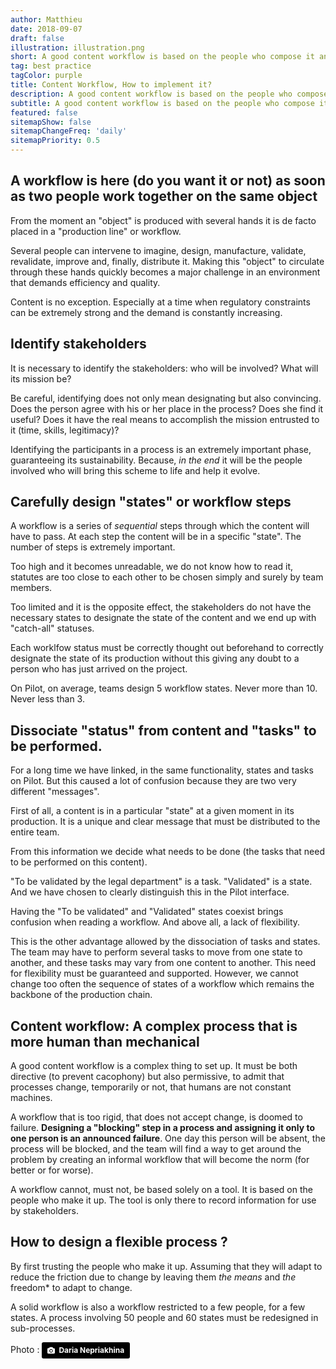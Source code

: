 ```yaml
---
author: Matthieu
date: 2018-09-07
draft: false
illustration: illustration.png
short: A good content workflow is based on the people who compose it and not on the tools that are only there to "inform" stakeholders....
tag: best practice
tagColor: purple
title: Content Workflow, How to implement it? 
description: A good content workflow is based on the people who compose it and not on the tools that are only there to "inform" stakeholders. 
subtitle: A good content workflow is based on the people who compose it and not on the tools that are only there to "inform" stakeholders. 
featured: false
sitemapShow: false
sitemapChangeFreq: 'daily'
sitemapPriority: 0.5
---
```


## A workflow is here (do you want it or not) as soon as two people work together on the same object

From the moment an "object" is produced with several hands it is de facto placed in a "production line" or workflow. 

Several people can intervene to imagine, design, manufacture, validate, revalidate, improve and, finally, distribute it. Making this "object" to circulate through these hands quickly becomes a major challenge in an environment that demands efficiency and quality.

Content is no exception. Especially at a time when regulatory constraints can be extremely strong and the demand is constantly increasing.

## Identify stakeholders

It is necessary to identify the stakeholders: who will be involved? What will its mission be? 

Be careful, identifying does not only mean designating but also convincing. Does the person agree with his or her place in the process? Does she find it useful? Does it have the real means to accomplish the mission entrusted to it (time, skills, legitimacy)?

Identifying the participants in a process is an extremely important phase, guaranteeing its sustainability. Because, *in the end* it will be the people involved who will bring this scheme to life and help it evolve.

## Carefully design "states" or workflow steps

A workflow is a series of *sequential* steps through which the content will have to pass. At each step the content will be in a specific "state". The number of steps is extremely important. 

Too high and it becomes unreadable, we do not know how to read it, statutes are too close to each other to be chosen simply and surely by team members. 

Too limited and it is the opposite effect, the stakeholders do not have the necessary states to designate the state of the content and we end up with "catch-all" statuses. 

Each worklfow status must be correctly thought out beforehand to correctly designate the state of its production without this giving any doubt to a person who has just arrived on the project.

On Pilot, on average, teams design 5 workflow states. Never more than 10. Never less than 3.

## Dissociate "status" from content and "tasks" to be performed.

For a long time we have linked, in the same functionality, states and tasks on Pilot. But this caused a lot of confusion because they are two very different "messages".

First of all, a content is in a particular "state" at a given moment in its production. It is a unique and clear message that must be distributed to the entire team. 

From this information we decide what needs to be done (the tasks that need to be performed   on this content).

"To be validated by the legal department" is a task. "Validated" is a state. And we have chosen to clearly distinguish this in the Pilot interface.

Having the "To be validated" and "Validated" states coexist brings confusion when reading a workflow. And above all, a lack of flexibility.

This is the other advantage allowed by the dissociation of tasks and states. The team may have to perform several tasks to move from one state to another, and these tasks may vary from one content to another. This need for flexibility must be guaranteed and supported. However, we cannot change too often the sequence of states of a workflow which remains the backbone of the production chain.

## Content workflow: A complex process that is more human than mechanical

A good content workflow is a complex thing to set up. It must be both directive (to prevent cacophony) but also permissive, to admit that processes change, temporarily or not, that humans are not constant machines.

A workflow that is too rigid, that does not accept change, is doomed to failure. **Designing a "blocking" step in a process and assigning it only to one person is an announced failure**. One day this person will be absent, the process will be blocked, and the team will find a way to get around the problem by creating an informal workflow that will become the norm (for better or for worse).

A workflow cannot, must not, be based solely on a tool. It is based on the people who make it up. The tool is only there to record information for use by stakeholders.

## How to design a flexible process ?

By first trusting the people who make it up. Assuming that they will adapt to reduce the friction due to change by leaving them *the means* and *the* freedom* to adapt to change.

A solid workflow is also a workflow restricted to a few people, for a few states. A process involving 50 people and 60 states must be redesigned in sub-processes.



Photo : <a style="background-color:black;color:white;text-decoration:none;padding:4px 6px;font-family:-apple-system, BlinkMacSystemFont, &quot;San Francisco&quot;, &quot;Helvetica Neue&quot;, Helvetica, Ubuntu, Roboto, Noto, &quot;Segoe UI&quot;, Arial, sans-serif;font-size:12px;font-weight:bold;line-height:1.2;display:inline-block;border-radius:3px" href="https://unsplash.com/@epicantus?utm_medium=referral&amp;utm_campaign=photographer-credit&amp;utm_content=creditBadge" target="_blank" rel="noopener noreferrer" title="Download free do whatever you want high-resolution photos from Daria Nepriakhina"><span style="display:inline-block;padding:2px 3px"><svg xmlns="http://www.w3.org/2000/svg" style="height:12px;width:auto;position:relative;vertical-align:middle;top:-1px;fill:white" viewBox="0 0 32 32"><title>unsplash-logo</title><path d="M20.8 18.1c0 2.7-2.2 4.8-4.8 4.8s-4.8-2.1-4.8-4.8c0-2.7 2.2-4.8 4.8-4.8 2.7.1 4.8 2.2 4.8 4.8zm11.2-7.4v14.9c0 2.3-1.9 4.3-4.3 4.3h-23.4c-2.4 0-4.3-1.9-4.3-4.3v-15c0-2.3 1.9-4.3 4.3-4.3h3.7l.8-2.3c.4-1.1 1.7-2 2.9-2h8.6c1.2 0 2.5.9 2.9 2l.8 2.4h3.7c2.4 0 4.3 1.9 4.3 4.3zm-8.6 7.5c0-4.1-3.3-7.5-7.5-7.5-4.1 0-7.5 3.4-7.5 7.5s3.3 7.5 7.5 7.5c4.2-.1 7.5-3.4 7.5-7.5z"></path></svg></span><span style="display:inline-block;padding:2px 3px">Daria Nepriakhina</span></a>

